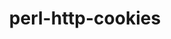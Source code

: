 ---
title: "perl-http-cookies"
layout: cache
categories: [package, develop]
meta: {"compilers": ["none"], "num_specs": 14, "num_specs_by_stack": {"data-vis-sdk": 6, "e4s": 6, "hep": 8, "root": 14}, "oss": ["ubuntu20.04", "ubuntu22.04"], "platforms": ["linux"], "stacks": ["data-vis-sdk", "e4s", "hep", "root"], "targets": ["x86_64_v3"], "versions": ["6.11"]}
spec_details: [{"compiler": "none", "hash": "2dn4yoiyehnikxllxma7snpyeuhlzlrw", "os": "ubuntu22.04", "platform": "linux", "size": "-", "stacks": ["e4s", "hep", "root"], "target": "x86_64_v3", "variants": ["build_system=perl"], "versions": ["6.11"]}, {"compiler": "none", "hash": "4uignttlg4ipjkccxg6yadeew62v4s3c", "os": "ubuntu22.04", "platform": "linux", "size": "-", "stacks": ["e4s", "hep", "root"], "target": "x86_64_v3", "variants": ["build_system=perl"], "versions": ["6.11"]}, {"compiler": "none", "hash": "dubrj6wufbhpsurufh72peq4ddl3eogg", "os": "ubuntu20.04", "platform": "linux", "size": "-", "stacks": ["data-vis-sdk", "root"], "target": "x86_64_v3", "variants": ["build_system=perl"], "versions": ["6.11"]}, {"compiler": "none", "hash": "ge4ebays43hs5x7sqa52ogljlsn242yz", "os": "ubuntu20.04", "platform": "linux", "size": "-", "stacks": ["data-vis-sdk", "root"], "target": "x86_64_v3", "variants": ["build_system=perl"], "versions": ["6.11"]}, {"compiler": "none", "hash": "gft6xyeqvo4hbyzow47mwgl4ea5hjw7c", "os": "ubuntu20.04", "platform": "linux", "size": "-", "stacks": ["data-vis-sdk", "root"], "target": "x86_64_v3", "variants": ["build_system=perl"], "versions": ["6.11"]}, {"compiler": "none", "hash": "imr3jpxzfaoxbghjq6mx3rezpus7rha7", "os": "ubuntu22.04", "platform": "linux", "size": "-", "stacks": ["e4s", "hep", "root"], "target": "x86_64_v3", "variants": ["build_system=perl"], "versions": ["6.11"]}, {"compiler": "none", "hash": "jpboeg4lfnomua22mmoc6bpcthtt62ee", "os": "ubuntu20.04", "platform": "linux", "size": "-", "stacks": ["data-vis-sdk", "root"], "target": "x86_64_v3", "variants": ["build_system=perl"], "versions": ["6.11"]}, {"compiler": "none", "hash": "oaewf5psmgl3ifqzxeny2u4m3wwcw5sl", "os": "ubuntu22.04", "platform": "linux", "size": "-", "stacks": ["e4s", "hep", "root"], "target": "x86_64_v3", "variants": ["build_system=perl"], "versions": ["6.11"]}, {"compiler": "none", "hash": "qwgyvdsb57vwk4deamhngzk2lcengd64", "os": "ubuntu22.04", "platform": "linux", "size": "-", "stacks": ["e4s", "hep", "root"], "target": "x86_64_v3", "variants": ["build_system=perl"], "versions": ["6.11"]}, {"compiler": "none", "hash": "uzlvf5k4osahsmqluu5r3v3tz3ucxjey", "os": "ubuntu22.04", "platform": "linux", "size": "-", "stacks": ["e4s", "hep", "root"], "target": "x86_64_v3", "variants": ["build_system=perl"], "versions": ["6.11"]}, {"compiler": "none", "hash": "w57zzq5smuyn4yinm66evftnd73pz7ss", "os": "ubuntu22.04", "platform": "linux", "size": "-", "stacks": ["hep", "root"], "target": "x86_64_v3", "variants": ["build_system=perl"], "versions": ["6.11"]}, {"compiler": "none", "hash": "wbz25fzvmrswo7zbuwqdl6e2bamc7ikz", "os": "ubuntu20.04", "platform": "linux", "size": "-", "stacks": ["data-vis-sdk", "root"], "target": "x86_64_v3", "variants": ["build_system=perl"], "versions": ["6.11"]}, {"compiler": "none", "hash": "xneiffn72g2pkm4htf3uswnnia7ocjz7", "os": "ubuntu22.04", "platform": "linux", "size": "-", "stacks": ["hep", "root"], "target": "x86_64_v3", "variants": ["build_system=perl"], "versions": ["6.11"]}, {"compiler": "none", "hash": "zrq4slhmgwmrafaeks2wgmecwxututm7", "os": "ubuntu20.04", "platform": "linux", "size": "-", "stacks": ["data-vis-sdk", "root"], "target": "x86_64_v3", "variants": ["build_system=perl"], "versions": ["6.11"]}]
---